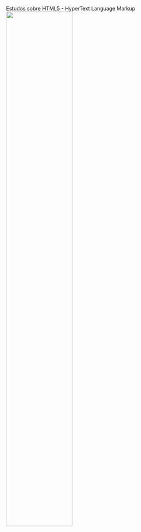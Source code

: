 <p text-align="center">
  Estudos sobre HTML5 - HyperText Language Markup <br>
  <img src="https://upload.wikimedia.org/wikipedia/commons/thumb/6/61/HTML5_logo_and_wordmark.svg/2048px-HTML5_logo_and_wordmark.svg.png" width="60%"/>
</p>
